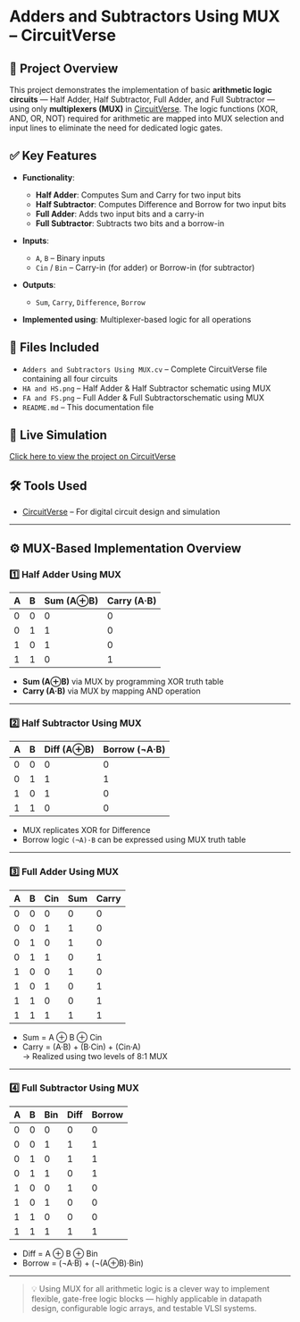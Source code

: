 # Adders and Subtractors Using MUX – CircuitVerse

## 🧠 Project Overview
This project demonstrates the implementation of basic **arithmetic logic circuits** — Half Adder, Half Subtractor, Full Adder, and Full Subtractor — using only **multiplexers (MUX)** in [CircuitVerse](https://circuitverse.org). The logic functions (XOR, AND, OR, NOT) required for arithmetic are mapped into MUX selection and input lines to eliminate the need for dedicated logic gates.

## ✅ Key Features

- **Functionality**:
  - **Half Adder**: Computes Sum and Carry for two input bits
  - **Half Subtractor**: Computes Difference and Borrow for two input bits
  - **Full Adder**: Adds two input bits and a carry-in
  - **Full Subtractor**: Subtracts two bits and a borrow-in

- **Inputs**:
  - `A`, `B` – Binary inputs
  - `Cin` / `Bin` – Carry-in (for adder) or Borrow-in (for subtractor)

- **Outputs**:
  - `Sum`, `Carry`, `Difference`, `Borrow`

- **Implemented using**: Multiplexer-based logic for all operations

## 📂 Files Included

- `Adders and Subtractors Using MUX.cv` – Complete CircuitVerse file containing all four circuits
- `HA and HS.png` – Half Adder & Half Subtractor schematic using MUX
- `FA and FS.png` – Full Adder & Full Subtractorschematic using MUX
- `README.md` – This documentation file

## 🔗 Live Simulation

[Click here to view the project on CircuitVerse](https://circuitverse.org/simulator/edit/untitled-17465415-5624-407d-9db1-ccc0cae257ce)

## 🛠 Tools Used

- [CircuitVerse](https://circuitverse.org) – For digital circuit design and simulation

---

## ⚙️ MUX-Based Implementation Overview

### 1️⃣ Half Adder Using MUX

| A | B | Sum (A⊕B) | Carry (A·B) |
|---|---|------------|--------------|
| 0 | 0 |     0      |      0       |
| 0 | 1 |     1      |      0       |
| 1 | 0 |     1      |      0       |
| 1 | 1 |     0      |      1       |

- **Sum (A⊕B)** via MUX by programming XOR truth table
- **Carry (A·B)** via MUX by mapping AND operation

---

### 2️⃣ Half Subtractor Using MUX

| A | B | Diff (A⊕B) | Borrow (¬A·B) |
|---|---|-------------|----------------|
| 0 | 0 |     0       |       0        |
| 0 | 1 |     1       |       1        |
| 1 | 0 |     1       |       0        |
| 1 | 1 |     0       |       0        |

- MUX replicates XOR for Difference  
- Borrow logic `(¬A)·B` can be expressed using MUX truth table

---

### 3️⃣ Full Adder Using MUX

| A | B | Cin | Sum | Carry |
|---|---|-----|-----|--------|
| 0 | 0 |  0  |  0  |   0    |
| 0 | 0 |  1  |  1  |   0    |
| 0 | 1 |  0  |  1  |   0    |
| 0 | 1 |  1  |  0  |   1    |
| 1 | 0 |  0  |  1  |   0    |
| 1 | 0 |  1  |  0  |   1    |
| 1 | 1 |  0  |  0  |   1    |
| 1 | 1 |  1  |  1  |   1    |

- Sum = A ⊕ B ⊕ Cin  
- Carry = (A·B) + (B·Cin) + (Cin·A)  
  → Realized using two levels of 8:1 MUX

---

### 4️⃣ Full Subtractor Using MUX

| A | B | Bin | Diff | Borrow |
|---|---|-----|------|---------|
| 0 | 0 |  0  |  0   |   0     |
| 0 | 0 |  1  |  1   |   1     |
| 0 | 1 |  0  |  1   |   1     |
| 0 | 1 |  1  |  0   |   1     |
| 1 | 0 |  0  |  1   |   0     |
| 1 | 0 |  1  |  0   |   0     |
| 1 | 1 |  0  |  0   |   0     |
| 1 | 1 |  1  |  1   |   1     |

- Diff = A ⊕ B ⊕ Bin  
- Borrow = (¬A·B) + (¬(A⊕B)·Bin)

---

> 💡 Using MUX for all arithmetic logic is a clever way to implement flexible, gate-free logic blocks — highly applicable in datapath design, configurable logic arrays, and testable VLSI systems.